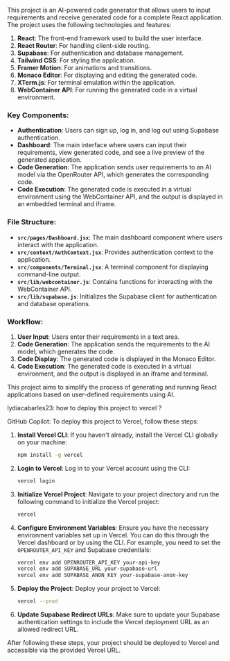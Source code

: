 
This project is an AI-powered code generator that allows users to input requirements and receive generated code for a complete React application. The project uses the following technologies and features:

1. **React**: The front-end framework used to build the user interface.
2. **React Router**: For handling client-side routing.
3. **Supabase**: For authentication and database management.
4. **Tailwind CSS**: For styling the application.
5. **Framer Motion**: For animations and transitions.
6. **Monaco Editor**: For displaying and editing the generated code.
7. **XTerm.js**: For terminal emulation within the application.
8. **WebContainer API**: For running the generated code in a virtual environment.

### Key Components:
- **Authentication**: Users can sign up, log in, and log out using Supabase authentication.
- **Dashboard**: The main interface where users can input their requirements, view generated code, and see a live preview of the generated application.
- **Code Generation**: The application sends user requirements to an AI model via the OpenRouter API, which generates the corresponding code.
- **Code Execution**: The generated code is executed in a virtual environment using the WebContainer API, and the output is displayed in an embedded terminal and iframe.

### File Structure:
- **`src/pages/Dashboard.jsx`**: The main dashboard component where users interact with the application.
- **`src/context/AuthContext.jsx`**: Provides authentication context to the application.
- **`src/components/Terminal.jsx`**: A terminal component for displaying command-line output.
- **`src/lib/webcontainer.js`**: Contains functions for interacting with the WebContainer API.
- **`src/lib/supabase.js`**: Initializes the Supabase client for authentication and database operations.

### Workflow:
1. **User Input**: Users enter their requirements in a text area.
2. **Code Generation**: The application sends the requirements to the AI model, which generates the code.
3. **Code Display**: The generated code is displayed in the Monaco Editor.
4. **Code Execution**: The generated code is executed in a virtual environment, and the output is displayed in an iframe and terminal.

This project aims to simplify the process of generating and running React applications based on user-defined requirements using AI.

lydiacabarles23: how to deploy this project to vercel ?

GitHub Copilot: To deploy this project to Vercel, follow these steps:

1. **Install Vercel CLI**:
   If you haven't already, install the Vercel CLI globally on your machine:
   ```bash
   npm install -g vercel
   ```

2. **Login to Vercel**:
   Log in to your Vercel account using the CLI:
   ```bash
   vercel login
   ```

3. **Initialize Vercel Project**:
   Navigate to your project directory and run the following command to initialize the Vercel project:
   ```bash
   vercel
   ```

4. **Configure Environment Variables**:
   Ensure you have the necessary environment variables set up in Vercel. You can do this through the Vercel dashboard or by using the CLI. For example, you need to set the `OPENROUTER_API_KEY` and Supabase credentials:
   ```bash
   vercel env add OPENROUTER_API_KEY your-api-key
   vercel env add SUPABASE_URL your-supabase-url
   vercel env add SUPABASE_ANON_KEY your-supabase-anon-key
   ```

5. **Deploy the Project**:
   Deploy your project to Vercel:
   ```bash
   vercel --prod
   ```

6. **Update Supabase Redirect URLs**:
   Make sure to update your Supabase authentication settings to include the Vercel deployment URL as an allowed redirect URL.

After following these steps, your project should be deployed to Vercel and accessible via the provided Vercel URL.
